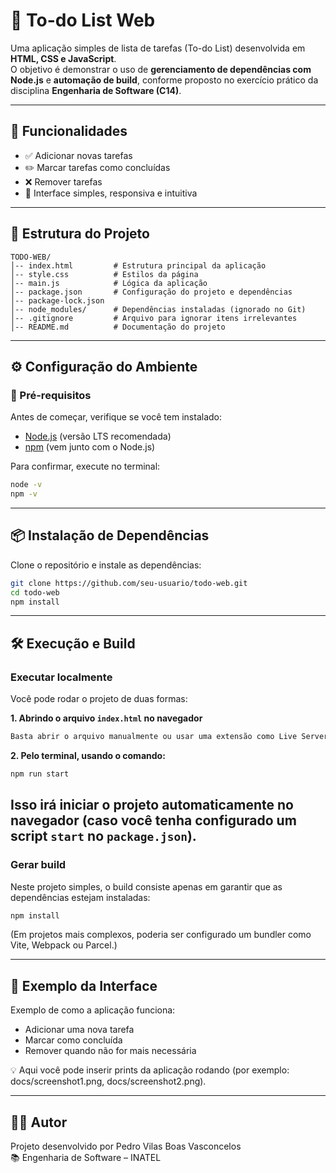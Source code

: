 # 📝 To-do List Web

Uma aplicação simples de lista de tarefas (To-do List) desenvolvida em **HTML, CSS e JavaScript**.  
O objetivo é demonstrar o uso de **gerenciamento de dependências com Node.js** e **automação de build**, conforme proposto no exercício prático da disciplina **Engenharia de Software (C14)**.

---

## 🚀 Funcionalidades
- ✅ Adicionar novas tarefas  
- ✏️ Marcar tarefas como concluídas  
- ❌ Remover tarefas  
- 🎨 Interface simples, responsiva e intuitiva  

---

## 📂 Estrutura do Projeto
```
TODO-WEB/
│-- index.html         # Estrutura principal da aplicação
│-- style.css          # Estilos da página
│-- main.js            # Lógica da aplicação
│-- package.json       # Configuração do projeto e dependências
│-- package-lock.json
│-- node_modules/      # Dependências instaladas (ignorado no Git)
│-- .gitignore         # Arquivo para ignorar itens irrelevantes
│-- README.md          # Documentação do projeto
```

---

## ⚙️ Configuração do Ambiente

### 🔹 Pré-requisitos
Antes de começar, verifique se você tem instalado:
- [Node.js](https://nodejs.org/) (versão LTS recomendada)  
- [npm](https://www.npmjs.com/) (vem junto com o Node.js)  

Para confirmar, execute no terminal:
```bash
node -v
npm -v
```

---

## 📦 Instalação de Dependências

Clone o repositório e instale as dependências:

```bash
git clone https://github.com/seu-usuario/todo-web.git
cd todo-web
npm install
```

---

## 🛠️ Execução e Build

### Executar localmente

Você pode rodar o projeto de duas formas:

**1. Abrindo o arquivo `index.html` no navegador**  
```bash
Basta abrir o arquivo manualmente ou usar uma extensão como Live Server no VS Code.
```

**2. Pelo terminal, usando o comando:**
```bash
npm run start
```
Isso irá iniciar o projeto automaticamente no navegador (caso você tenha configurado um script `start` no `package.json`).
---

### Gerar build
Neste projeto simples, o build consiste apenas em garantir que as dependências estejam instaladas:

```bash
npm install
```
(Em projetos mais complexos, poderia ser configurado um bundler como Vite, Webpack ou Parcel.)

---

## 📸 Exemplo da Interface

Exemplo de como a aplicação funciona:

- Adicionar uma nova tarefa
- Marcar como concluída
- Remover quando não for mais necessária

💡 Aqui você pode inserir prints da aplicação rodando (por exemplo: docs/screenshot1.png, docs/screenshot2.png).

---

## 👨‍💻 Autor

Projeto desenvolvido por Pedro Vilas Boas Vasconcelos  
📚 Engenharia de Software – INATEL

